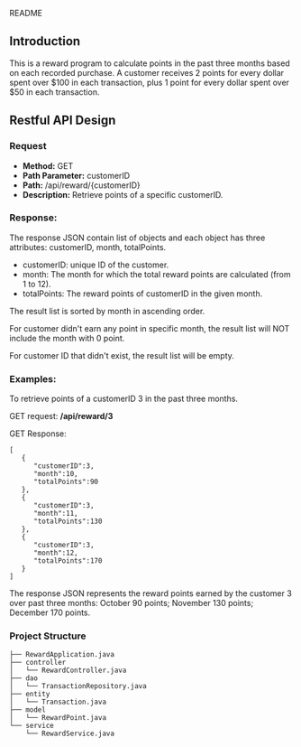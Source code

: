 README

## Introduction

This is a reward program to calculate points in the past three months based on each recorded purchase. A customer receives 2 points for every dollar spent over $100 in each transaction, plus 1 point for every dollar spent over $50 in each transaction.

## Restful API Design

### Request
- **Method:** GET
- **Path Parameter:** customerID 
- **Path:** /api/reward/{customerID}
- **Description:** Retrieve points of a specific customerID.

### Response: 
The response JSON contain list of objects and each object has three attributes: customerID, month, totalPoints. 

- customerID: unique ID of the customer.
- month: The month for which the total reward points are calculated (from 1 to 12).
- totalPoints: The reward points of customerID in the given month.

The result list is sorted by month in ascending order. 

For customer didn't earn any point in specific month, the result list will NOT include the month with 0 point.

For customer ID that didn't exist, the result list will be empty. 

### Examples:

To retrieve points of a customerID 3 in the past three months.

GET request: **/api/reward/3**  


GET Response: 
```
[
   {
      "customerID":3,
      "month":10,
      "totalPoints":90
   },
   {
      "customerID":3,
      "month":11,
      "totalPoints":130
   },
   {
      "customerID":3,
      "month":12,
      "totalPoints":170
   }
]
```
The response JSON represents the reward points earned by the customer 3 over past three months:
    October 90 points; 
    November 130 points; 
    December 170 points.

### Project Structure
```
├── RewardApplication.java
├── controller
│   └── RewardController.java
├── dao
│   └── TransactionRepository.java
├── entity
│   └── Transaction.java
├── model
│   └── RewardPoint.java
└── service
    └── RewardService.java
```